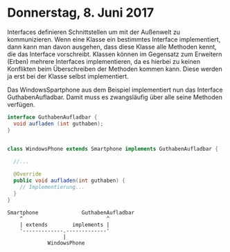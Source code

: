 # Donnerstag, 8. Juni 2017

Interfaces definieren Schnittstellen um mit der Außenwelt zu kommunizieren. Wenn eine Klasse ein bestimmtes Interface implementiert, dann kann man davon ausgehen, dass diese Klasse alle Methoden kennt, die das Interface vorschreibt. Klassen können im Gegensatz zum Erweitern (Erben) mehrere Interfaces implementieren, da es hierbei zu keinen Konflikten beim Überschreiben der Methoden kommen kann. Diese werden ja erst bei der Klasse selbst implementiert.

Das WindowsSpartphone aus dem Beispiel implementiert nun das Interface
GuthabenAufladbar. Damit muss es zwangsläufig über alle seine Methoden verfügen.

```java
interface GuthabenAufladbar {
  void aufladen (int guthaben);
}


class WindowsPhone extends Smartphone implements GuthabenAufladbar {
  
  //...

  @Override
  public void aufladen(int guthaben) {
    // Implementierung...
  }
}
```

```
Smartphone              GuthabenAufladbar
    ^                           ^
    | extends        implements |
    '-------------.-------------'
                  |
             WindowsPhone
```